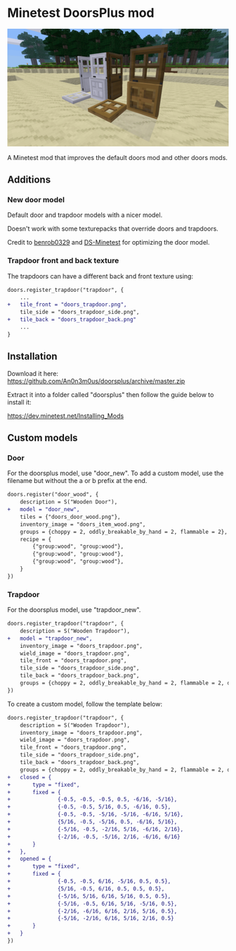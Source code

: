 # Minetest DoorsPlus mod

![IMG](https://raw.githubusercontent.com/An0n3m0us/doorsplus/master/.doors.gif)

A Minetest mod that improves the default doors mod and other doors mods.

## Additions

### New door model

Default door and trapdoor models with a nicer model.

Doesn't work with some texturepacks that override doors and trapdoors.

Credit to [benrob0329](https://github.com/benrob0329) and [DS-Minetest](https://github.com/DS-Minetest) for optimizing the door model.

### Trapdoor front and back texture

The trapdoors can have a different back and front texture using:
```diff
doors.register_trapdoor("trapdoor", {
	...
+	tile_front = "doors_trapdoor.png",
	tile_side = "doors_trapdoor_side.png",
+	tile_back = "doors_trapdoor_back.png"
	...
}
```

## Installation

Download it here: https://github.com/An0n3m0us/doorsplus/archive/master.zip

Extract it into a folder called "doorsplus" then follow the guide below to install it:

https://dev.minetest.net/Installing_Mods

## Custom models

### Door

For the doorsplus model, use "door_new". To add a custom model, use the filename but without the a or b prefix at the end.

```diff
doors.register("door_wood", {
	description = S("Wooden Door"),
+	model = "door_new",
	tiles = {"doors_door_wood.png"},
	inventory_image = "doors_item_wood.png",
	groups = {choppy = 2, oddly_breakable_by_hand = 2, flammable = 2},
	recipe = {
		{"group:wood", "group:wood"},
		{"group:wood", "group:wood"},
		{"group:wood", "group:wood"},
	}
})
```

### Trapdoor

For the doorsplus model, use "trapdoor_new".

```diff
doors.register_trapdoor("trapdoor", {
	description = S("Wooden Trapdoor"),
+	model = "trapdoor_new",
	inventory_image = "doors_trapdoor.png",
	wield_image = "doors_trapdoor.png",
	tile_front = "doors_trapdoor.png",
	tile_side = "doors_trapdoor_side.png",
	tile_back = "doors_trapdoor_back.png",
	groups = {choppy = 2, oddly_breakable_by_hand = 2, flammable = 2, door = 1},
})
```

To create a custom model, follow the template below:

```diff
doors.register_trapdoor("trapdoor", {
	description = S("Wooden Trapdoor"),
	inventory_image = "doors_trapdoor.png",
	wield_image = "doors_trapdoor.png",
	tile_front = "doors_trapdoor.png",
	tile_side = "doors_trapdoor_side.png",
	tile_back = "doors_trapdoor_back.png",
	groups = {choppy = 2, oddly_breakable_by_hand = 2, flammable = 2, door = 1},
+	closed = {
+	    type = "fixed",
+	    fixed = {
+               {-0.5, -0.5, -0.5, 0.5, -6/16, -5/16},
+               {-0.5, -0.5, 5/16, 0.5, -6/16, 0.5},
+               {-0.5, -0.5, -5/16, -5/16, -6/16, 5/16},
+               {5/16, -0.5, -5/16, 0.5, -6/16, 5/16},
+               {-5/16, -0.5, -2/16, 5/16, -6/16, 2/16},
+               {-2/16, -0.5, -5/16, 2/16, -6/16, 6/16}
+	    }
+	},
+	opened = {
+	    type = "fixed",
+	    fixed = {
+               {-0.5, -0.5, 6/16, -5/16, 0.5, 0.5},
+               {5/16, -0.5, 6/16, 0.5, 0.5, 0.5},
+               {-5/16, 5/16, 6/16, 5/16, 0.5, 0.5},
+               {-5/16, -0.5, 6/16, 5/16, -5/16, 0.5},
+               {-2/16, -6/16, 6/16, 2/16, 5/16, 0.5},
+               {-5/16, -2/16, 6/16, 5/16, 2/16, 0.5}
+	    }
+	}
})
```
